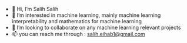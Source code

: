 - 👋 Hi, I’m Salih Salih
- 👀 I’m interested in machine learning, mainly machine learning interpretability and mathematics for machine learning
- 💞️ I’m looking to collaborate on any machine learning relevant projects
- 📫 you can reach me through : salih.eihab1@gmail.com

<!---
salihsalih1/salihsalih1 is a ✨ special ✨ repository because its `README.md` (this file) appears on your GitHub profile.
You can click the Preview link to take a look at your changes.
--->
